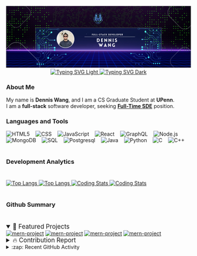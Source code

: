 <div align="center">
  <img src="https://github.com/denniszwang/denniszwang/blob/main/img/banner.png" alt="banner">
</div>

<div align="center">
  <a href="https://readme-typing-svg.herokuapp.com#gh-light-mode-only">
    <img src="https://readme-typing-svg.herokuapp.com?font=Fira+Code&size=35&Duration=3000&pause=1000&color=000&center=true&vCenter=true&random=false&width=600&height=55&lines=Full-Stack+Software+Engineer" alt="Typing SVG Light" />
  </a>
  <a href="https://readme-typing-svg.herokuapp.com#gh-dark-mode-only">
    <img src="https://readme-typing-svg.herokuapp.com?font=Fira+Code&size=35&Duration=3000&pause=1000&color=fff&center=true&vCenter=true&random=false&width=600&height=55&lines=Full-Stack+Software+Engineer" alt="Typing SVG Dark" />
  </a>
</div>
<!--
<div align="center">
  <a href="https://denniszwang.com/#gh-light-mode-only"><img src="./img/globe-light.svg" alt="website" width="40"></a>
  <a href="https://denniszwang.com/#gh-dark-mode-only"><img src="./img/globe-dark.svg" alt="website" width="40"></a>
  &#8287;&#8287;&#8287;&#8287;&#8287;&#8287;&#8287;&#8287;&#8287;&#8287;
  <a href="https://denniszwang.com/resume.html/#gh-light-mode-only"><img src="./img/file-light.svg" alt="website" width="40"></a>
  <a href="https://denniszwang.com/resume.html/#gh-dark-mode-only"><img src="./img/file-dark.svg" alt="website" width="40"></a>
  &#8287;&#8287;&#8287;&#8287;&#8287;&#8287;&#8287;&#8287;&#8287;&#8287;
  <a href="https://linkedin.com/in/denniswang1011#gh-light-mode-only"><img src="./img/linkedin-light.svg" alt="website" width="40"></a>
  <a href="https://linkedin.com/in/denniswang1011#gh-dark-mode-only"><img src="./img/linkedin-dark.svg" alt="website" width="40"></a>
  &#8287;&#8287;&#8287;&#8287;&#8287;&#8287;&#8287;&#8287;&#8287;&#8287;
  <a href="https://github.com/denniszwang#gh-light-mode-only"><img src="./img/github-light.svg" alt="website" width="40"></a>
  <a href="https://github.com/denniszwang#gh-dark-mode-only"><img src="./img/github-dark.svg" alt="website" width="40"></a> 
</div>
--!>

<h3> About Me</h3>
<div> My name is <b>Dennis Wang</b>, and I am a CS Graduate Student at <strong>UPenn</strong>.</div>
<div> I am a <b>full-stack</b> software developer, seeking <b><ins>Full-Time SDE</ins></b> position.</div>

<h3> Languages and Tools</h3>
<div>
  <img alt="HTML5" width="26px" src="https://cdn.jsdelivr.net/gh/devicons/devicon/icons/html5/html5-original.svg"/>
  &#8287;&#8287;
  <img alt="CSS" width="26px" src="https://cdn.jsdelivr.net/gh/devicons/devicon/icons/css3/css3-original.svg""/>
  &#8287;&#8287;
  <img alt="JavaScript" width="26px" src="https://cdn.jsdelivr.net/gh/devicons/devicon/icons/javascript/javascript-original.svg"/
  &#8287;&#8287;
  <img alt="Vue" width="26px" src="https://upload.wikimedia.org/wikipedia/commons/9/95/Vue.js_Logo_2.svg"/>
  &#8287;&#8287;
  <img alt="React" width="26px" src="https://cdn.jsdelivr.net/gh/devicons/devicon/icons/react/react-original.svg"/>
  &#8287;&#8287;
  <img alt="GraphQL" width="26px" src="https://cdn.jsdelivr.net/gh/devicons/devicon/icons/graphql/graphql-plain.svg"/>
  &#8287;&#8287;
  <img alt="Node.js" width="26px" src="https://cdn.jsdelivr.net/gh/devicons/devicon/icons/nodejs/nodejs-original.svg"/>
  &#8287;&#8287;
  <img alt="MongoDB" width="26px" src="https://cdn.jsdelivr.net/gh/devicons/devicon/icons/mongodb/mongodb-original.svg"/>
  &#8287;&#8287;
  <img alt="SQL" width="26px" src="https://cdn.jsdelivr.net/gh/devicons/devicon/icons/mysql/mysql-original.svg"/>
  &#8287;&#8287;
  <img alt="Postgresql" width="26px" src="https://upload.wikimedia.org/wikipedia/commons/2/29/Postgresql_elephant.svg"/>
  &#8287;&#8287;
  <img alt="Java" width="26px" src="https://raw.githubusercontent.com/devicons/devicon/master/icons/java/java-original.svg"/>
  &#8287;&#8287;
  <img alt="Python" width="26px" src="https://raw.githubusercontent.com/devicons/devicon/master/icons/python/python-original.svg"/>
  &#8287;&#8287;
  <img alt="C" width="26px" src="https://raw.githubusercontent.com/devicons/devicon/master/icons/c/c-original.svg"/>
  &#8287;&#8287;
  <img alt="C++" width="26px" src="https://raw.githubusercontent.com/devicons/devicon/master/icons/cplusplus/cplusplus-original.svg"/>
</div>

<h3 style="margin: 1vh 0;">Development Analytics</h3>
<div>
  <a href="https://github.com/anuraghazra/github-readme-stats#gh-dark-mode-only">
    <img src="https://github-readme-stats-dennis.vercel.app/api/top-langs/?username=denniszwang&langs_count=6&layout=compact&theme=github_dark&hide_border=true&card_width=495" alt="Top Langs" />
  </a>
  <a href="https://github.com/anuraghazra/github-readme-stats#gh-light-mode-only">
    <img src="https://github-readme-stats-dennis.vercel.app/api/top-langs/?username=denniszwang&langs_count=6&layout=compact&hide_border=true&card_width=495" alt="Top Langs" />
  </a>
  <a href="https://github.com/anuraghazra/github-readme-stats#gh-dark-mode-only">
    <img src="https://github-readme-stats-dennis.vercel.app/api/wakatime?username=denniszwang&langs_count=6&layout=compact&theme=github_dark&hide_border=true&custom_title=Monthly%20Coding%20Overview" alt="Coding Stats" />
  </a>
  <a href="https://github.com/anuraghazra/github-readme-stats#gh-light-mode-only">
    <img src="https://github-readme-stats-dennis.vercel.app/api/wakatime?username=denniszwang&langs_count=6&layout=compact&hide_border=true&custom_title=Monthly%20Coding%20Overview" alt="Coding Stats" />
  </a>
</div>

<h3 style="margin: 1vh 0;">Github Summary</h3>
<details open>
  <summary style="font-size: 1.2em;">📘 Featured Projects</summary>
  <div>
    <a href="https://github.com/denniszwang/GoFundMe#gh-dark-mode-only"><img width="278" src="https://github-readme-stats-dennis.vercel.app/api/pin/?username=denniszwang&repo=GoFundMe&theme=github_dark&hide_border=true" alt="mern-project"></a>
    <a href="https://github.com/denniszwang/GoFundMe#gh-light-mode-only"><img width="278" src="https://github-readme-stats-dennis.vercel.app/api/pin/?username=denniszwang&repo=GoFundMe&theme=github_light&hide_border=true" alt="mern-project"></a>
    <a href="https://github.com/denniszwang/DegreePlanner#gh-dark-mode-only"><img width="278" src="https://github-readme-stats-dennis.vercel.app/api/pin/?username=denniszwang&repo=DegreePlanner&theme=github_dark&hide_border=true" alt="mern-project"></a>
    <a href="https://github.com/denniszwang/DegreePlanner#gh-light-mode-only"><img width="278" src="https://github-readme-stats-dennis.vercel.app/api/pin/?username=denniszwang&repo=DegreePlanner&theme=github_light&hide_border=true" alt="mern-project"></a>
  </div>
</details>

<details>
  <summary style="font-size: 1.2em;">🔥 Contribution Report</summary>
  <div>
    <h3>Contribution Overview</h3> 
    <a href="https://github-readme-streak-stats.herokuapp.com#gh-dark-mode-only">
      <img src="https://github-readme-streak-stats-dennis.vercel.app?user=denniszwang&theme=github-dark-blue&hide_border=true" alt="GitHub Streak" />
    </a>
    <a href="https://github-readme-streak-stats.herokuapp.com#gh-light-mode-only">
      <img src="https://github-readme-streak-stats-dennis.vercel.app?user=denniszwang&hide_border=true" alt="GitHub Streak" />
    </a>
  </div>
  <div>
    <h3>Contribution Graph</h3>
    <a href="https://github.com/ashutosh00710/github-readme-activity-graph#gh-dark-mode-only"><img alt="Dennis's Activity Graph" src="https://github-readme-activity-graph.vercel.app/graph/?username=denniszwang&theme=github-dark&hide_border=true&custom_title=Dennis%20Wang's%20Contribution%20Graph" /></a>
    <a href="https://github.com/ashutosh00710/github-readme-activity-graph#gh-light-mode-only"><img alt="Dennis's Activity Graph" src="https://github-readme-activity-graph.vercel.app/graph/?username=denniszwang&bg_color=fff&color=000&title_color=000&line=ee7600&hide_border=true&custom_title=Dennis%20Wang's%20Contribution%20Graph" /></a>
  </div>
  <!-- <div>
  <h3> 🔥 Contributions in the last year</h3> 
    <img src="https://github.com/denniszwang/denniszwang/blob/output/github-contribution-grid-snake-dark.svg#gh-dark-mode-only" alt="Snake animation" />
    <img src="https://github.com/denniszwang/denniszwang/blob/output/github-contribution-grid-snake.svg#gh-light-mode-only" alt="Snake animation" />
  </div> -->
</details>

<details>
  <summary>:zap: Recent GitHub Activity</summary>
  
<!--RECENT_ACTIVITY:start-->
<!--RECENT_ACTIVITY:end-->

</details>
